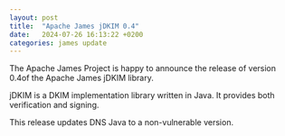 ```yaml
---
layout: post
title:  "Apache James jDKIM 0.4"
date:   2024-07-26 16:13:22 +0200
categories: james update
---
```


The Apache James Project is happy to announce
the release of version 0.4of the Apache James jDKIM library.

jDKIM is a DKIM implementation library written in Java. It provides
both verification and signing.

This release updates DNS Java to a non-vulnerable version.




